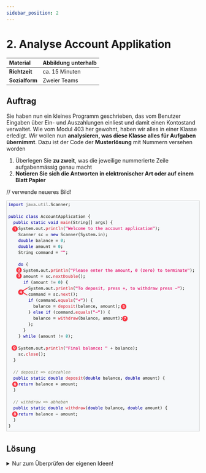 ```yaml
---
sidebar_position: 2
---
```


# 2. Analyse Account Applikation

| **Material**   | Abbildung unterhalb |
| :------------- | :------------------ |
| **Richtzeit**  | ca. 15 Minuten      |
| **Sozialform** | Zweier Teams        |

## Auftrag

Sie haben nun ein kleines Programm geschrieben, das vom Benutzer Eingaben über Ein- und Auszahlungen einliest und damit einen Kontostand verwaltet. Wie vom Modul 403 her gewohnt, haben wir alles in einer Klasse erledigt. Wir wollen nun **analysieren, was diese Klasse alles für Aufgaben übernimmt**. Dazu ist der Code der **Musterlösung** mit Nummern versehen worden

1. Überlegen Sie **zu zweit**, was die jeweilige nummerierte Zeile aufgabenmässig genau macht
1. **Notieren Sie sich die Antworten in elektronischer Art oder auf einem Blatt Papier**

// verwende neueres Bild!

![Analyse Account Application](../img/Analyse-Account-Application-new.png)

## Lösung

<details><summary>Nur zum Überprüfen der eigenen Ideen!</summary>

1. Begrüssung im Terminal
2. Anweisung einen Betrag im Terminal einzugeben
   - Wenn `0` soll das Programm abbrechen
3. Einlesen der Antwort/Eingabe als `double` in die Variable `amount`
4. Wenn nicht `0` eingegeben wurde wird aufgefordert einen Betrag einzugeben
   - Einlesen der Antwort/Eingabe als `double` in die Variable `command`
5. Berechnung und Speichern des neuen Kontostandes durch ein **einzahlen**
6. Die Berechnung wird in der Methode `deposit` durchgeführt
7. Berechnung und Speichern des neuen Kontostandes durch ein **auszahlen**
8. Die Berechnung wird in der Methode `withdraw` durchgeführt
9. Ausgabe des Kontostandes im Terminal wenn durch `0` abgebrochen wurde

</details>
